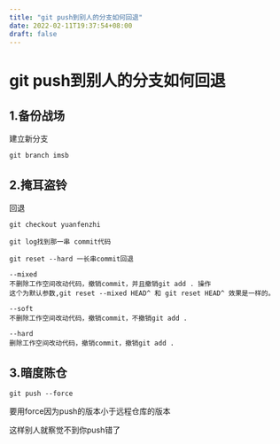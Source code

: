 ```yaml
---
title: "git push到别人的分支如何回退"
date: 2022-02-11T19:37:54+08:00
draft: false
---
```


# git push到别人的分支如何回退



## 1.备份战场

建立新分支

`git branch imsb`



## 2.掩耳盗铃

回退

`git checkout yuanfenzhi`

`git log找到那一串 commit代码`

`git reset --hard 一长串commit回退`



```
--mixed 
不删除工作空间改动代码，撤销commit，并且撤销git add . 操作
这个为默认参数,git reset --mixed HEAD^ 和 git reset HEAD^ 效果是一样的。

--soft  
不删除工作空间改动代码，撤销commit，不撤销git add . 

--hard
删除工作空间改动代码，撤销commit，撤销git add . 
```

## 3.暗度陈仓



``git push --force``

 要用force因为push的版本小于远程仓库的版本

这样别人就察觉不到你push错了

